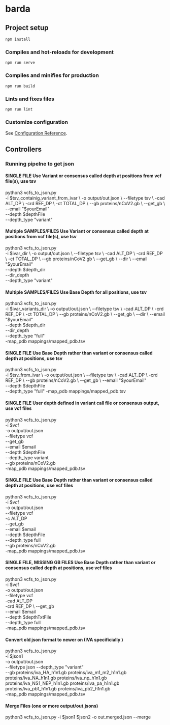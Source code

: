 # barda

## Project setup
```
npm install
```

### Compiles and hot-reloads for development
```
npm run serve
```

### Compiles and minifies for production
```
npm run build
```

### Lints and fixes files
```
npm run lint
```

### Customize configuration
See [Configuration Reference](https://cli.vuejs.org/config/).



## Controllers 

### Running pipelne to get json


#### SINGLE FILE Use Variant or consensus called depth at positions from vcf file(s), use tsv

python3 vcfs_to_json.py \
    -i $tsv_containig_variant_from_ivar \
    -o output/out.json \
    --filetype tsv \
    -cad ALT_DP \
    -crd REF_DP \
    -ct TOTAL_DP \
    --gb proteins/nCoV2.gb \
    --get_gb \
    --email "$yourEmail" \
    --depth $depthFile \
    --depth_type "variant"

#### Multiple SAMPLES/FILES Use Variant or consensus called depth at positions from vcf file(s), use tsv

python3 vcfs_to_json.py \
    -i $ivar_dir \
    -o output/out.json \
    --filetype tsv \
    -cad ALT_DP \
    -crd REF_DP \
    -ct TOTAL_DP \
    --gb proteins/nCoV2.gb \
    --get_gb \
    --dir \
    --email "$yourEmail" \
    --depth $depth_dir \
    --dir_depth \
    --depth_type "variant"


#### Multiple SAMPLES/FILES Use Base Depth for all positions, use tsv

python3 vcfs_to_json.py \
    -i $ivar_variants_dir \
    -o output/out.json \
    --filetype tsv \
    -cad ALT_DP \
    -crd REF_DP \
    -ct TOTAL_DP \
    --gb proteins/nCoV2.gb \
    --get_gb \
    --dir \
    --email "$yourEmail" \
    --depth $depth_dir \
    --dir_depth \
    --depth_type "full" \
    -map_pdb mappings/mapped_pdb.tsv



#### SINGLE FILE Use Base Depth rather than variant or consensus called depth at positions, use tsv

python3 vcfs_to_json.py \
    -i $tsv_from_ivar \
    -o output/out.json \
    --filetype tsv \
    -cad ALT_DP \
    -crd REF_DP \
    --gb proteins/nCoV2.gb \
    --get_gb \
    --email "$yourEmail" \
    --depth $depthFile \
    --depth_type "full" -map_pdb mappings/mapped_pdb.tsv

#### SINGLE FILE User depth defined in variant call file or consensus output, use vcf files

python3 vcfs_to_json.py \
    -i $vcf \
    -o output/out.json \
    --filetype vcf \
    --get_gb \
    --email $email \
    --depth $depthFile \
    --depth_type variant \
    --gb proteins/nCoV2.gb \
    -map_pdb mappings/mapped_pdb.tsv


#### SINGLE FILE Use Base Depth rather than variant or consensus called depth at positions, use vcf files

python3 vcfs_to_json.py \
    -i $vcf \
    -o output/out.json \
    --filetype vcf \
    -c ALT_DP  \
    --get_gb \
    --email $email \
    --depth $depthFile \
    --depth_type full \
    --gb proteins/nCoV2.gb \
    -map_pdb mappings/mapped_pdb.tsv



#### SINGLE FILE, MISSING GB FILES Use Base Depth rather than variant or consensus called depth at positions, use vcf files

python3 vcfs_to_json.py \
    -i $vcf \
    -o output/out.json \
    --filetype vcf \
    -cad ALT_DP \
    -crd REF_DP \ --get_gb \
    --email $email \
    --depth $depthTxtFile \
    --depth_type full \
    -map_pdb mappings/mapped_pdb.tsv



#### Convert old json format to newer on (IVA specificially )

python3 vcfs_to_json.py \
    -i $json1 \
    -o output/out.json \
    --filetype json --depth_type "variant" \
    --gb proteins/iva_HA_h1n1.gb proteins/iva_m1_m2_h1n1.gb proteins/iva_NA_h1n1.gb proteins/iva_np_h1n1.gb proteins/iva_NS1_NEP_h1n1.gb proteins/iva_pa_h1n1.gb proteins/iva_pb1_h1n1.gb proteins/iva_pb2_h1n1.gb \
    -map_pdb mappings/mapped_pdb.tsv



#### Merge Files (one or more output/out.jsons)

python3 vcfs_to_json.py -i $json1 $json2  -o out.merged.json --merge